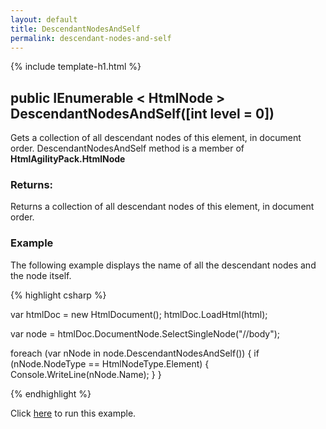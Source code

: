 ```yaml
---
layout: default
title: DescendantNodesAndSelf
permalink: descendant-nodes-and-self
---
```


{% include template-h1.html %}

## public IEnumerable < HtmlNode > DescendantNodesAndSelf([int level = 0])

Gets a collection of all descendant nodes of this element, in document order. DescendantNodesAndSelf method is a member of **HtmlAgilityPack.HtmlNode**

### Returns:

Returns a collection of all descendant nodes of this element, in document order.

### Example

The following example displays the name of all the descendant nodes and the node itself.

{% highlight csharp %}

var htmlDoc = new HtmlDocument();
htmlDoc.LoadHtml(html);

var node = htmlDoc.DocumentNode.SelectSingleNode("//body");

foreach (var nNode in node.DescendantNodesAndSelf())
{
    if (nNode.NodeType == HtmlNodeType.Element)
    {
        Console.WriteLine(nNode.Name);
    }
}

{% endhighlight %}

Click [here](https://dotnetfiddle.net/OMpg6Z) to run this example.
